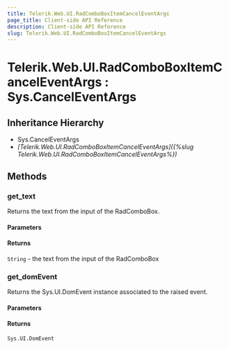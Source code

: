 ```yaml
---
title: Telerik.Web.UI.RadComboBoxItemCancelEventArgs
page_title: Client-side API Reference
description: Client-side API Reference
slug: Telerik.Web.UI.RadComboBoxItemCancelEventArgs
---
```


# Telerik.Web.UI.RadComboBoxItemCancelEventArgs : Sys.CancelEventArgs 

## Inheritance Hierarchy

* Sys.CancelEventArgs
* *[Telerik.Web.UI.RadComboBoxItemCancelEventArgs]({%slug Telerik.Web.UI.RadComboBoxItemCancelEventArgs%})*

## Methods

###  get_text

Returns the text from the input of the RadComboBox.

#### Parameters

#### Returns

`String` - the text from the input of the RadComboBox


###  get_domEvent

Returns the Sys.UI.DomEvent instance associated to the raised event.

#### Parameters

#### Returns

`Sys.UI.DomEvent` 

